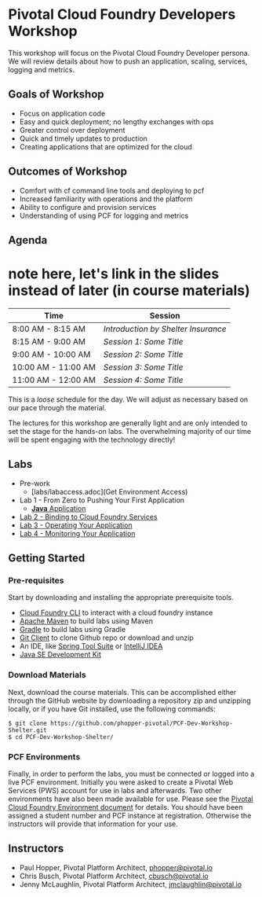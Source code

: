 # Pivotal Cloud Foundry Developers Workshop
This workshop will focus on the Pivotal Cloud Foundry Developer persona. We will review details about how to push an application, scaling, services, logging and metrics.

## Goals of Workshop
- Focus on application code 
- Easy and quick deployment; no lengthy exchanges with ops
- Greater control over deployment
- Quick and timely updates to production
- Creating applications that are optimized for the cloud

## Outcomes of Workshop
- Comfort with cf command line tools and deploying to pcf
- Increased familiarity with operations and the platform
- Ability to configure and provision services
- Understanding of using PCF for logging and metrics

## Agenda
# note here, let's link in the slides instead of later (in course materials)
Time | Session
---- | -------
8:00 AM - 8:15 AM | _Introduction by Shelter Insurance_
8:15 AM - 9:00 AM | _Session 1: Some Title_
9:00 AM - 10:00 AM | _Session 2: Some Title_
10:00 AM - 11:00 AM | _Session 3: Some Title_
11:00 AM - 12:00 AM | _Session 4: Some Title_

This is a _loose_ schedule for the day. We will adjust as necessary based on our pace through the material.

The lectures for this workshop are generally light and are only intended to set the stage for the hands-on labs. The overwhelming majority of our time will be spent engaging with the technology directly!

## Labs
* Pre-work
  * [labs/labaccess.adoc](Get Environment Access)
* Lab 1 - From Zero to Pushing Your First Application
  * [**Java** Application](labs/lab1/lab.adoc)
* [Lab 2 - Binding to Cloud Foundry Services](labs/lab2/lab.adoc)
* [Lab 3 - Operating Your Application](labs/lab3/lab.adoc)
* [Lab 4 - Monitoring Your Application](labs/lab4/lab.adoc)

## Getting Started

### Pre-requisites
Start by downloading and installing the appropriate prerequisite tools.
- [Cloud Foundry CLI](https://goo.gl/M0pH4i) to interact with a cloud foundry instance
- [Apache Maven](http://info.pivotal.io/HI002010A6ZlRJR1NeU00eC) to build labs using Maven
- [Gradle](https://services.gradle.org/distributions/gradle-3.1-all.zip) to build labs using Gradle
- [Git Client](https://git-scm.com/downloads) to clone Github repo or download and unzip
- An IDE, like [Spring Tool Suite](https://spring.io/tools/sts/all) or [IntelliJ IDEA](https://www.jetbrains.com/idea/download/)
- [Java SE Development Kit](http://info.pivotal.io/n0I60i3021AN0JU0le10CRR)

### Download Materials
Next, download the course materials. This can be accomplished either through the GitHub website by downloading a repository zip and unzipping locally, or if you have Git installed, use the following commands:
```
$ git clone https://github.com/phopper-pivotal/PCF-Dev-Workshop-Shelter.git
$ cd PCF-Dev-Workshop-Shelter/
```

### PCF Environments
Finally, in order to perform the labs, you must be connected or logged into a live PCF environment. Initially you were asked to create a Pivotal Web Services (PWS) account for use in labs and afterwards. Two other environments have also been made available for use. Please see the [Pivotal Cloud Foundry Environment document](Common/env_info.md) for details. You should have been assigned a student number and PCF instance at registration. Otherwise the instructors will provide that information for your use.

## Instructors
- Paul Hopper, Pivotal Platform Architect, phopper@pivotal.io
- Chris Busch, Pivotal Platform Architect, cbusch@pivotal.io
- Jenny McLaughlin, Pivotal Platform Architect, jmclaughlin@pivotal.io